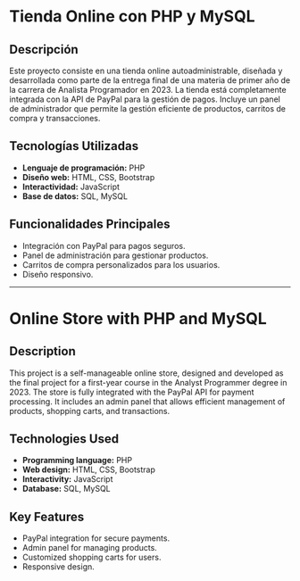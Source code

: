 # Tienda Online con PHP y MySQL

## Descripción

Este proyecto consiste en una tienda online autoadministrable, diseñada y desarrollada como parte de la entrega final de una materia de primer año de la carrera de Analista Programador en 2023. La tienda está completamente integrada con la API de PayPal para la gestión de pagos. Incluye un panel de administrador que permite la gestión eficiente de productos, carritos de compra y transacciones.

## Tecnologías Utilizadas

- **Lenguaje de programación:** PHP
- **Diseño web:** HTML, CSS, Bootstrap
- **Interactividad:** JavaScript
- **Base de datos:** SQL, MySQL

## Funcionalidades Principales

- Integración con PayPal para pagos seguros.
- Panel de administración para gestionar productos.
- Carritos de compra personalizados para los usuarios.
- Diseño responsivo.

---

# Online Store with PHP and MySQL

## Description

This project is a self-manageable online store, designed and developed as the final project for a first-year course in the Analyst Programmer degree in 2023. The store is fully integrated with the PayPal API for payment processing. It includes an admin panel that allows efficient management of products, shopping carts, and transactions.

## Technologies Used

- **Programming language:** PHP
- **Web design:** HTML, CSS, Bootstrap
- **Interactivity:** JavaScript
- **Database:** SQL, MySQL

## Key Features

- PayPal integration for secure payments.
- Admin panel for managing products.
- Customized shopping carts for users.
- Responsive design.


